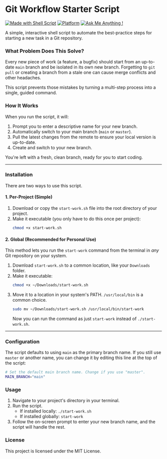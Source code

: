 # Git Workflow Starter Script
[![Made with Shell Script](https://img.shields.io/badge/Made%20with-Shell%20Script-1f425f.svg)](https://www.gnu.org/software/bash/)
[![Platform](https://img.shields.io/badge/Platform-macOS%20%7C%20Linux-blue)](https://www.gnu.org/software/bash/)
[![Ask Me Anything !](https://img.shields.io/badge/Ask%20me-anything-1abc9c.svg)](https://github.com/knowoneactual)

A simple, interactive shell script to automate the best-practice steps for starting a new task in a Git repository.

### What Problem Does This Solve?

Every new piece of work (a feature, a bugfix) should start from an up-to-date `main` branch and be isolated in its own new branch. Forgetting to `git pull` or creating a branch from a stale one can cause merge conflicts and other headaches.

This script prevents those mistakes by turning a multi-step process into a single, guided command.

### How It Works

When you run the script, it will:

1.  Prompt you to enter a descriptive name for your new branch.
2.  Automatically switch to your main branch (`main` or `master`).
3.  Pull the latest changes from the remote to ensure your local version is up-to-date.
4.  Create and switch to your new branch.

You're left with a fresh, clean branch, ready for you to start coding.

-----

### Installation

There are two ways to use this script.

#### 1\. Per-Project (Simple)

1.  Download or copy the `start-work.sh` file into the root directory of your project.
2.  Make it executable (you only have to do this once per project):
    ```bash
    chmod +x start-work.sh
    ```

#### 2\. Global (Recommended for Personal Use)

This method lets you run the `start-work` command from the terminal in *any* Git repository on your system.

1.  Download `start-work.sh` to a common location, like your `Downloads` folder.
2.  Make it executable:
    ```bash
    chmod +x ~/Downloads/start-work.sh
    ```
3.  Move it to a location in your system's PATH. `/usr/local/bin` is a common choice.
    ```bash
    sudo mv ~/Downloads/start-work.sh /usr/local/bin/start-work
    ```
    Now you can run the command as just `start-work` instead of `./start-work.sh`.

-----

### Configuration

The script defaults to using `main` as the primary branch name. If you still use `master` or another name, you can change it by editing this line at the top of the script:

```sh
# Set the default main branch name. Change if you use "master".
MAIN_BRANCH="main"
```

### Usage

1.  Navigate to your project's directory in your terminal.
2.  Run the script.
      * If installed locally: `./start-work.sh`
      * If installed globally: `start-work`
3.  Follow the on-screen prompt to enter your new branch name, and the script will handle the rest.

### License

This project is licensed under the MIT License.
